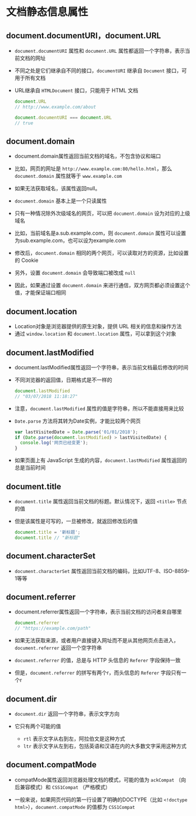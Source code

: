 # 文档静态信息属性

## document.documentURI，document.URL

+ `document.documentURI` 属性和 `document.URL` 属性都返回一个字符串，表示当前文档的网址
+ 不同之处是它们继承自不同的接口，`documentURI` 继承自 `Document` 接口，可用于所有文档
+ URL继承自 `HTMLDocument` 接口，只能用于 HTML 文档

  ```js
  document.URL
  // http://www.example.com/about

  document.documentURI === document.URL
  // true
  ```

## document.domain

+ document.domain属性返回当前文档的域名，不包含协议和端口
+ 比如，网页的网址是 `http://www.example.com:80/hello.html`，那么 `document.domain` 属性就等于 `www.example.com`
+ 如果无法获取域名，该属性返回null。

+ `document.domain` 基本上是一个只读属性
+ 只有一种情况除外次级域名的网页，可以把 `document.domain` 设为对应的上级域名
+ 比如，当前域名是a.sub.example.com，则 `document.domain` 属性可以设置为sub.example.com，也可以设为example.com
+ 修改后，`document.domain` 相同的两个网页，可以读取对方的资源，比如设置的 Cookie

+ 另外，设置 `document.domain` 会导致端口被改成 `null`
+ 因此，如果通过设置 `document.domain` 来进行通信，双方网页都必须设置这个值，才能保证端口相同

## document.location

+ Location对象是浏览器提供的原生对象，提供 URL 相关的信息和操作方法
+ 通过 `window.location` 和 `document.location` 属性，可以拿到这个对象

## document.lastModified

+ document.lastModified属性返回一个字符串，表示当前文档最后修改的时间
+ 不同浏览器的返回值，日期格式是不一样的

  ```js
  document.lastModified
  // "03/07/2018 11:18:27"
  ```

+ 注意，`document.lastModified` 属性的值是字符串，所以不能直接用来比较
+ `Date.parse` 方法将其转为Date实例，才能比较两个网页

  ```js
  var lastVisitedDate = Date.parse('01/01/2018');
  if (Date.parse(document.lastModified) > lastVisitedDate) {
    console.log('网页已经变更');
  }
  ```

+ 如果页面上有 JavaScript 生成的内容，`document.lastModified` 属性返回的总是当前时间

## document.title

+ `document.title` 属性返回当前文档的标题。默认情况下，返回 `<title>` 节点的值
+ 但是该属性是可写的，一旦被修改，就返回修改后的值

  ```js
  document.title = '新标题';
  document.title // "新标题"
  ```

## document.characterSet

+ `document.characterSet` 属性返回当前文档的编码，比如UTF-8、ISO-8859-1等等

## document.referrer

+ document.referrer属性返回一个字符串，表示当前文档的访问者来自哪里

  ```js
  document.referrer
  // "https://example.com/path"
  ```

+ 如果无法获取来源，或者用户直接键入网址而不是从其他网页点击进入，`document.referrer` 返回一个空字符串
+ `document.referrer` 的值，总是与 HTTP 头信息的 `Referer` 字段保持一致
+ 但是，`document.referrer` 的拼写有两个r，而头信息的 `Referer` 字段只有一个r

## document.dir

+ `document.dir` 返回一个字符串，表示文字方向
+ 它只有两个可能的值

  + `rtl` 表示文字从右到左，阿拉伯文是这种方式
  + `ltr` 表示文字从左到右，包括英语和汉语在内的大多数文字采用这种方式

## document.compatMode

+ compatMode属性返回浏览器处理文档的模式，可能的值为 `ackCompat` （向后兼容模式）和 `CSS1Compat` （严格模式）

+ 一般来说，如果网页代码的第一行设置了明确的DOCTYPE（比如 `<!doctype html>`），`document.compatMode` 的值都为 `CSS1Compat`
